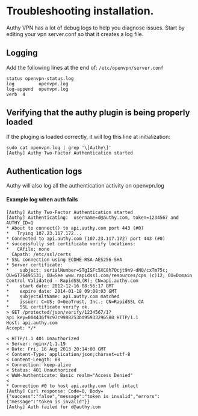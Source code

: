 # Troubleshooting installation.

Authy VPN has a lot of debug logs to help you diagnose issues.
Start by editing your vpn server.conf so that it creates a log file.

## Logging

Add the following lines at the end of:  `/etc/openvpn/server.conf`

    status openvpn-status.log
    log         openvpn.log
    log-append  openvpn.log
    verb  4

## Verifying that the authy plugin is being properly loaded

If the pluging is loaded correctly, it will log this line at
initialization:

    sudo cat openvpn.log | grep '\[Authy\]'
    [Authy] Authy Two-Factor Authentication started


## Authentication logs

Authy will also log all the authentication activity on openvpn.log

#### Example log when auth fails

    [Authy] Authy Two-Factor Authentication started
    [Authy] Authenticating:  username=d@authy.com, token=1234567 and AUTHY_ID=1
    * About to connect() to api.authy.com port 443 (#0)
    *   Trying 107.23.117.172...
    * Connected to api.authy.com (107.23.117.172) port 443 (#0)
    * successfully set certificate verify locations:
    *   CAfile: none
      CApath: /etc/ssl/certs
    * SSL connection using ECDHE-RSA-AES256-SHA
    * Server certificate:
    * 	 subject: serialNumber=STgISFc5XC8h7Ocjt9n9-dNQ/cxTm75c; OU=GT76495531; OU=See www.rapidssl.com/resources/cps (c)12; OU=Domain Control Validated - RapidSSL(R); CN=api.authy.com
    * 	 start date: 2012-12-16 08:56:17 GMT
    * 	 expire date: 2014-01-18 09:08:03 GMT
    * 	 subjectAltName: api.authy.com matched
    * 	 issuer: C=US; O=GeoTrust, Inc.; CN=RapidSSL CA
    * 	 SSL certificate verify ok.
    > GET /protected/json/verify/1234567/1?api_key=004436f9c97c9988253bd95933296580 HTTP/1.1
    Host: api.authy.com
    Accept: */*

    < HTTP/1.1 401 Unauthorized
    < Server: nginx/1.1.19
    < Date: Fri, 16 Aug 2013 20:14:00 GMT
    < Content-Type: application/json;charset=utf-8
    < Content-Length: 88
    < Connection: keep-alive
    < Status: 401 Unauthorized
    < WWW-Authenticate: Basic realm="Access Denied"
    < 
    * Connection #0 to host api.authy.com left intact
    [Authy] Curl response: Code=0, Body={"success":"false","message":"token is invalid","errors":{"message":"token is invalid"}}
    [Authy] Auth failed for d@authy.com

